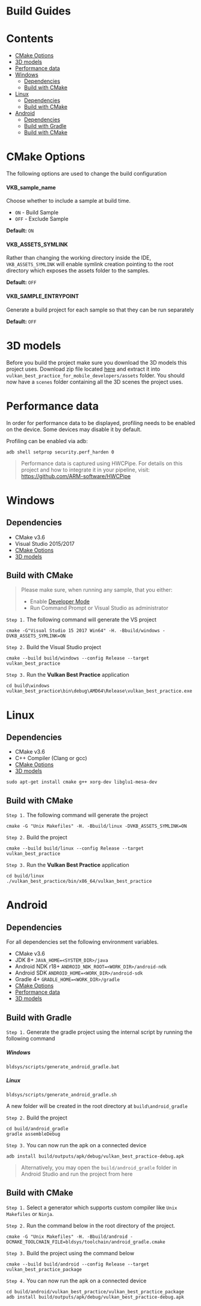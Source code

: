 <!--
- Copyright (c) 2019, Arm Limited and Contributors
-
- SPDX-License-Identifier: MIT
-
- Permission is hereby granted, free of charge,
- to any person obtaining a copy of this software and associated documentation files (the "Software"),
- to deal in the Software without restriction, including without limitation the rights to
- use, copy, modify, merge, publish, distribute, sublicense, and/or sell copies of the Software,
- and to permit persons to whom the Software is furnished to do so, subject to the following conditions:
-
- The above copyright notice and this permission notice shall be included in all copies or substantial portions of the Software.
-
- THE SOFTWARE IS PROVIDED "AS IS", WITHOUT WARRANTY OF ANY KIND, EXPRESS OR IMPLIED,
- INCLUDING BUT NOT LIMITED TO THE WARRANTIES OF MERCHANTABILITY,
- FITNESS FOR A PARTICULAR PURPOSE AND NONINFRINGEMENT.
- IN NO EVENT SHALL THE AUTHORS OR COPYRIGHT HOLDERS BE LIABLE FOR ANY CLAIM, DAMAGES OR OTHER LIABILITY,
- WHETHER IN AN ACTION OF CONTRACT, TORT OR OTHERWISE, ARISING FROM,
- OUT OF OR IN CONNECTION WITH THE SOFTWARE OR THE USE OR OTHER DEALINGS IN THE SOFTWARE.
-
-->

# Build Guides <!-- omit in toc -->

# Contents <!-- omit in toc -->

- [CMake Options](#cmake-options)
- [3D models](#3d-models)
- [Performance data](#performance-data)
- [Windows](#windows)
  - [Dependencies](#dependencies)
  - [Build with CMake](#build-with-cmake)
- [Linux](#linux)
  - [Dependencies](#dependencies-1)
  - [Build with CMake](#build-with-cmake-1)
- [Android](#android)
  - [Dependencies](#dependencies-2)
  - [Build with Gradle](#build-with-gradle)
  - [Build with CMake](#build-with-cmake-2)



# CMake Options

The following options are used to change the build configuration

#### VKB_sample_name <!-- omit in toc -->
Choose whether to include a sample at build time.
- `ON` - Build Sample
- `OFF` - Exclude Sample

**Default:** `ON`

#### VKB_ASSETS_SYMLINK <!-- omit in toc -->
Rather than changing the working directory inside the IDE, `VKB_ASSETS_SYMLINK` will enable symlink creation pointing to the root directory which exposes the assets folder to the samples.

**Default:** `OFF`

#### VKB_SAMPLE_ENTRYPOINT <!-- omit in toc -->

Generate a build project for each sample so that they can be run separately

**Default:** `OFF`

# 3D models

Before you build the project make sure you download the 3D models this project uses. Download zip file located [here](https://github.com/ARM-software/vulkan_best_practice_for_mobile_developers/releases/download/v1.0.0/scenes.zip "Models") and extract it into `vulkan_best_practice_for_mobile_developers/assets` folder. You should now have a `scenes` folder containing all the 3D scenes the project uses.


# Performance data

In order for performance data to be displayed, profiling needs to be enabled on the device. Some devices may disable it by default.

Profiling can be enabled via adb:

```
adb shell setprop security.perf_harden 0
```

> Performance data is captured using HWCPipe.
> For details on this project and how to integrate it in your pipeline,
> visit: https://github.com/ARM-software/HWCPipe

# Windows

## Dependencies

- CMake v3.6
- Visual Studio 2015/2017
- [CMake Options](#cmake-options)
- [3D models](#3d-models)

## Build with CMake

> Please make sure, when running any sample, that you either:
>  - Enable [Developer Mode](https://docs.microsoft.com/en-us/windows/uwp/get-started/enable-your-device-for-development "Microsoft Tutorial to Enable Developer Mode 'docs.microsoft.com'")
> - Run Command Prompt or Visual Studio as administrator

`Step 1.` The following command will generate the VS project
```
cmake -G"Visual Studio 15 2017 Win64" -H. -Bbuild/windows -DVKB_ASSETS_SYMLINK=ON
```

`Step 2.` Build the Visual Studio project

```
cmake --build build/windows --config Release --target vulkan_best_practice
```
`Step 3.` Run the **Vulkan Best Practice** application
```
cd build\windows
vulkan_best_practice\bin\debug\AMD64\Release\vulkan_best_practice.exe
```


# Linux

## Dependencies

- CMake v3.6
- C++ Compiler (Clang or gcc)
- [CMake Options](#cmake-options)
- [3D models](#3d-models)

```
sudo apt-get install cmake g++ xorg-dev libglu1-mesa-dev
```

## Build with CMake

`Step 1.` The following command will generate the project

```
cmake -G "Unix Makefiles" -H. -Bbuild/linux -DVKB_ASSETS_SYMLINK=ON
```
`Step 2.` Build the project

```
cmake --build build/linux --config Release --target vulkan_best_practice
```
`Step 3.` Run the **Vulkan Best Practice** application

```
cd build/linux
./vulkan_best_practice/bin/x86_64/vulkan_best_practice
```

# Android

## Dependencies

For all dependencies set the following environment variables.

- CMake v3.6
- JDK 8+ `JAVA_HOME=<SYSTEM_DIR>/java`
- Android NDK r18+ `ANDROID_NDK_ROOT=<WORK_DIR>/android-ndk`
- Android SDK `ANDROID_HOME=<WORK_DIR>/android-sdk`
- Gradle 4+ `GRADLE_HOME=<WORK_DIR>/gradle`
- [CMake Options](#cmake-options)
- [Performance data](#performance-data)
- [3D models](#3d-models)

## Build with Gradle

`Step 1.` Generate the gradle project using the internal script by running the following command  
##### Windows  <!-- omit in toc -->
```
bldsys/scripts/generate_android_gradle.bat
```
##### Linux  <!-- omit in toc -->

```
bldsys/scripts/generate_android_gradle.sh
```

A new folder will be created in the root directory at `build\android_gradle`

`Step 2.` Build the project
```
cd build/android_gradle
gradle assembleDebug
```
`Step 3.` You can now run the apk on a connected device
```
adb install build/outputs/apk/debug/vulkan_best_practice-debug.apk
```

> Alternatively, you may open the `build/android_gradle` folder in Android Studio and run the project from here

## Build with CMake


`Step 1.` Select a generator which supports custom compiler like `Unix  Makefiles` or `Ninja`.

`Step 2.` Run the command below in the root directory of the project.

```
cmake -G "Unix Makefiles" -H. -Bbuild/android -DCMAKE_TOOLCHAIN_FILE=bldsys/toolchain/android_gradle.cmake
```

`Step 3.` Build the project using the command below

```
cmake --build build/android --config Release --target vulkan_best_practice_package
```
`Step 4.` You can now run the apk on a connected device
```
cd build/android/vulkan_best_practice/vulkan_best_practice_package
adb install build/outputs/apk/debug/vulkan_best_practice-debug.apk
```
